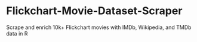 # Flickchart-Movie-Dataset-Scraper
Scrape and enrich 10k+ Flickchart movies with IMDb, Wikipedia, and TMDb data in R
